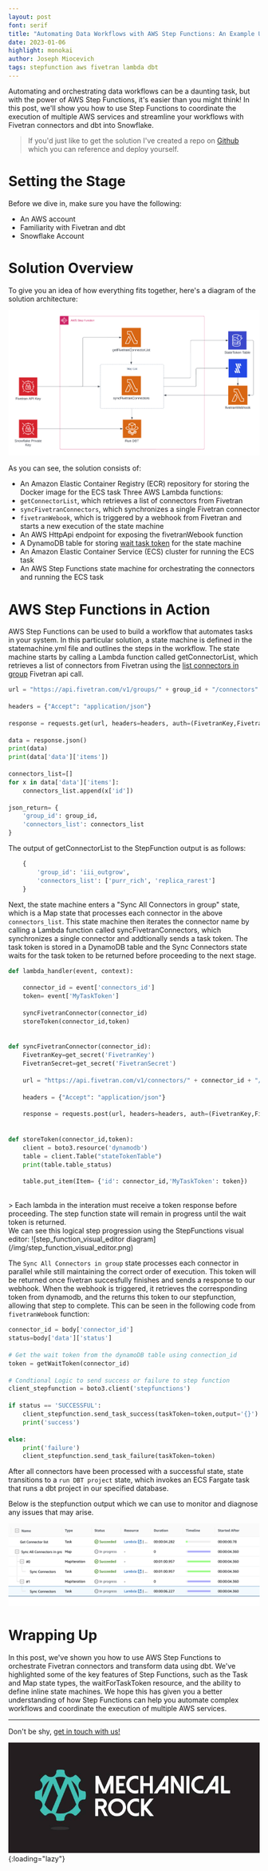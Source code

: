 ```yaml
---
layout: post
font: serif
title: "Automating Data Workflows with AWS Step Functions: An Example Using Fivetran and dbt"
date: 2023-01-06
highlight: monokai
author: Joseph Miocevich
tags: stepfunction aws fivetran lambda dbt
---
```



Automating and orchestrating data workflows can be a daunting task, but with the power of AWS Step Functions, it's easier than you might think! In this post, we'll show you how to use Step Functions to coordinate the execution of multiple AWS services and streamline your workflows with Fivetran connectors and dbt into Snowflake. 


> If you'd just like to get the solution I've created a repo on [Github](https://github.com/JMiocevich/demo-fivetran-stepfunction-orchestration) which you can reference and deploy yourself.

# Setting the Stage

Before we dive in, make sure you have the following:

- An AWS account
- Familiarity with Fivetran and dbt
- Snowflake Account

# Solution Overview

To give you an idea of how everything fits together, here's a diagram of the solution architecture:

![architecture diagram](/img/step_functions_fivetran.png)

As you can see, the solution consists of:

- An Amazon Elastic Container Registry (ECR) repository for storing the Docker image for the ECS task
Three AWS Lambda functions:
- `getConnectorList`, which retrieves a list of connectors from Fivetran
- `syncFivetranConnectors`, which synchronizes a single Fivetran connector
- `fivetranWebook`, which is triggered by a webhook from Fivetran and starts a new execution of the state machine
- An AWS HttpApi endpoint for exposing the fivetranWebook function
- A DynamoDB table for storing [wait task token](https://docs.aws.amazon.com/step-functions/latest/dg/callback-task-sample-sqs.html) for the state machine
- An Amazon Elastic Container Service (ECS) cluster for running the ECS task
- An AWS Step Functions state machine for orchestrating the connectors and running the ECS task

# AWS Step Functions in Action

AWS Step Functions can be used to build a workflow that automates tasks in your system. In this particular solution, a state machine is defined in the statemachine.yml file and outlines the steps in the workflow. The state machine starts by calling a Lambda function called getConnectorList, which retrieves a list of connectors from  Fivetran using the [list connectors in group](https://developers.fivetran.com/openapi/reference/v1/operation/list_all_connectors_in_group/) Fivetran api call.

```python
url = "https://api.fivetran.com/v1/groups/" + group_id + "/connectors"

headers = {"Accept": "application/json"}

response = requests.get(url, headers=headers, auth=(FivetranKey,FivetranSecret))

data = response.json()
print(data)
print(data['data']['items'])

connectors_list=[]
for x in data['data']['items']:
    connectors_list.append(x['id'])

json_return= {
    'group_id': group_id,
    'connectors_list': connectors_list
}
```

The output of getConnectorList to the StepFunction output is as follows:

```python
    {
        'group_id': 'iii_outgrow', 
        'connectors_list': ['purr_rich', 'replica_rarest']
    }
```


Next, the state machine enters a "Sync All Connectors in group" state, which is a Map state that processes each connector in the above `connectors_list`. This state machine then iterates the connector name by calling a Lambda function called syncFivetranConnectors, which synchronizes a single connector and addtionally sends a task token. The task token is stored in a DynamoDB table and the Sync Connectors state waits for the task token to be returned before proceeding to the next stage. 

```python
def lambda_handler(event, context):
    
    connector_id = event['connectors_id']
    token= event['MyTaskToken']

    syncFivetranConnector(connector_id)
    storeToken(connector_id,token)


def syncFivetranConnector(connector_id):
    FivetranKey=get_secret('FivetranKey')
    FivetranSecret=get_secret('FivetranSecret')

    url = "https://api.fivetran.com/v1/connectors/" + connector_id + "/sync"

    headers = {"Accept": "application/json"}

    response = requests.post(url, headers=headers, auth=(FivetranKey,FivetranSecret))


def storeToken(connector_id,token):
    client = boto3.resource('dynamodb')
    table = client.Table("stateTokenTable")
    print(table.table_status)

    table.put_item(Item= {'id': connector_id,'MyTaskToken': token})
```
<br/>
> Each lambda in the interation must receive a token response before proceeding. The step function state will remain in progress until the wait token is returned.

<br/>
We can see this logical step progression using the StepFunctions visual editor:
![step_function_visual_editor diagram](/img/step_function_visual_editor.png)

<br/>

The `Sync All Connectors in group` state processes each connector in parallel while still maintaining the correct order of execution. This token will be returned once fivetran succesfully finishes and sends a response to our webhook. When the webhook is triggered, it retrieves the corresponding token from dynamodb, and the returns this token to our stepfunction, allowing that step to complete. This can be seen in the following code from `fivetranWebook` function:

```python
connector_id = body['connector_id']
status=body['data']['status']

# Get the wait token from the dynamoDB table using connection_id
token = getWaitToken(connector_id)

# Condtional Logic to send success or failure to step function
client_stepfunction = boto3.client('stepfunctions')

if status == 'SUCCESSFUL':
    client_stepfunction.send_task_success(taskToken=token,output='{}')
    print('success')

else:
    print('failure')
    client_stepfunction.send_task_failure(taskToken=token)
```

After all connectors have been processed with a successful state, state transitions to a `run DBT project` state, which invokes an ECS Fargate task that runs a dbt project in our specified database.

Below is the stepfunction output which we can use to monitor and diagnose any issues that may arise.

![table diagram](/img/step_function_table.png)
<!-- ![graph diagram](/img/step_function_graph.png) -->

# Wrapping Up

In this post, we've shown you how to use AWS Step Functions to orchestrate Fivetran connectors and transform data using dbt. We've highlighted some of the key features of Step Functions, such as the Task and Map state types, the waitForTaskToken resource, and the ability to define inline state machines. We hope this has given you a better understanding of how Step Functions can help you automate complex workflows and coordinate the execution of multiple AWS services.

---

Don't be shy, [get in touch with us!](https://www.mechanicalrock.io/lets-get-started)

![Mechanical Rock Logo](/img/mr-logo-dark-landscape.jpg){:loading="lazy"}

